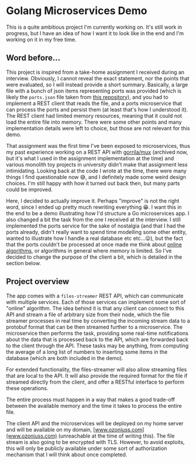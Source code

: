 # Golang Microservices Demo

This is a quite ambitious project I'm currently working on. It's still work in progress, but I have an idea of how I want it to look like in the end and I'm working on it in my free time.

Word before...
--------------

This project is inspired from a take-home assignment I received during an interview. Obviously, I cannot reveal the exact statement, nor the points that were evaluated, so I will instead provide a short summary. Basically, a large file with a bunch of json items representing ports was provided (which is likely the `ports.json` file taken from [this repository](https://github.com/marchah/sea-ports)), and you had to implement a REST client that reads the file, and a ports microservice that can process the ports and persist them (at least that's how I understood it). The REST client had limited memory resources, meaning that it could not load the entire file into memory. There were some other points and many implementation details were left to choice, but those are not relevant for this demo.

That assignment was the first time I've been exposed to microservices, thus my past experience working on a REST API with [gorrila/mux](https://github.com/gorilla/mux) (archived now, but it's what I used in the assignment implementation at the time) and various monolith toy projects in university didn't make that assignment less intimidating. Looking back at the code I wrote at the time, there were many things I find questionable now 😅, and I definitely made some weird design choices. I'm still happy with how it turned out back then, but many parts could be improved.

Here, I decided to actually improve it. Perhaps "improve" is not the right word, since I ended up pretty much rewriting everything 😁. I want this in the end to be a demo illustrating how I'd structure a Go microservices app. I also changed a bit the task from the one I received at the interview. I still implemented the ports service for the sake of nostalgia (and that I had the ports already, didn't really want to spend time modelling some other entity, wanted to illustrate how I handle a real database etc etc...😛), but the fact that the ports couldn't be processed at once made me think about [online algorithms](https://en.wikipedia.org/wiki/Online_algorithm), or algorithms in general where memory is limited. So I've decided to change the purpose of the client a bit, which is detailed in the section below.


Project overview
----------------

The app comes with a `files-streamer` REST API, which can communicate with multiple services. Each of those services can implement some sort of "online" algorithm. The idea behind it is that any client can connect to this API and stream a file of arbitrary size from their node, which the file streamer processes in real time by converting the incoming stream data to a protobuf format that can be then streamed further to a microservice. The microservice then performs the task, providing some real-time notifications about the data that is processed back to the API, which are forwarded back to the client through the API. These tasks may be anything, from computing the average of a long list of numbers to inserting some items in the database (which are both included in the demo).

For extended functionality, the files-streamer will also allow streaming files that are local to the API. It will also provide the required format for the file if streamed directly from the client, and offer a RESTful interface to perform these operations.

The entire process must happen in a way that makes a good trade-off between the available memory and the time it takes to process the entire file.

The client API and the microservices will be deployed on my home server and will be available on my domain, [www.ozoniuss.com](www.ozoniuss.com) (unreachable at the time of writing this). The file stream is also going to be encrypted with TLS. However, to avoid exploits, this will only be publicly available under some sort of authorization mechanism that I will think about once completed.